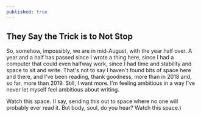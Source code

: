 ```yaml
---
published: true
---
```

## They Say the Trick is to Not Stop

So, somehow, impossibly, we are in mid-August, with the year half over. A year and a half has passed since I wrote a thing here, since I had a computer that could even halfway work, since I had time and stability and space to sit and write. That's not to say I haven't found bits of space here and there, and I've been reading, thank goodness, more than in 2018 and, so far, more than 2019. Still, I want more. I'm feeling ambitious in a way I've never let myself feel ambitious about writing.

Watch this space. (I say, sending this out to space where no one will probably ever read it. But body, soul, do you hear? Watch this space.)
